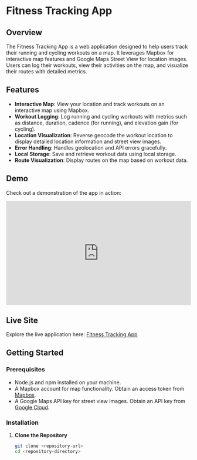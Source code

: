 # Fitness Tracking App

## Overview

The Fitness Tracking App is a web application designed to help users track their running and cycling workouts on a map. It leverages Mapbox for interactive map features and Google Maps Street View for location images. Users can log their workouts, view their activities on the map, and visualize their routes with detailed metrics.

## Features

- **Interactive Map**: View your location and track workouts on an interactive map using Mapbox.
- **Workout Logging**: Log running and cycling workouts with metrics such as distance, duration, cadence (for running), and elevation gain (for cycling).
- **Location Visualization**: Reverse geocode the workout location to display detailed location information and street view images.
- **Error Handling**: Handles geolocation and API errors gracefully.
- **Local Storage**: Save and retrieve workout data using local storage.
- **Route Visualization**: Display routes on the map based on workout data.

## Demo

Check out a demonstration of the app in action:

<div style="padding:56.25% 0 0 0;position:relative;"><iframe src="https://player.vimeo.com/video/989320848?autoplay=1&loop=1" style="position:absolute;top:0;left:0;width:100%;height:100%;" frameborder="0" allow="autoplay; fullscreen; picture-in-picture" allowfullscreen></iframe></div>

## Live Site

Explore the live application here: [Fitness Tracking App](https://mapty-v02.netlify.app/)

## Getting Started

### Prerequisites

- Node.js and npm installed on your machine.
- A Mapbox account for map functionality. Obtain an access token from [Mapbox](https://www.mapbox.com/).
- A Google Maps API key for street view images. Obtain an API key from [Google Cloud](https://cloud.google.com/maps-platform).

### Installation

1. **Clone the Repository**

   ```bash
   git clone <repository-url>
   cd <repository-directory>
